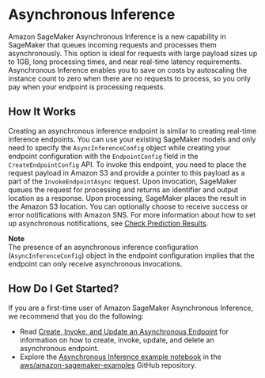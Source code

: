 # Asynchronous Inference<a name="async-inference"></a>

Amazon SageMaker Asynchronous Inference is a new capability in SageMaker that queues incoming requests and processes them asynchronously\. This option is ideal for requests with large payload sizes up to 1GB, long processing times, and near real\-time latency requirements\. Asynchronous Inference enables you to save on costs by autoscaling the instance count to zero when there are no requests to process, so you only pay when your endpoint is processing requests\.

## How It Works<a name="async-inference-how-it-works"></a>

Creating an asynchronous inference endpoint is similar to creating real\-time inference endpoints\. You can use your existing SageMaker models and only need to specify the `AsyncInferenceConfig` object while creating your endpoint configuration with the `EndpointConfig` field in the `CreateEndpointConfig` API\. To invoke this endpoint, you need to place the request payload in Amazon S3 and provide a pointer to this payload as a part of the `InvokeEndpointAsync` request\. Upon invocation, SageMaker queues the request for processing and returns an identifier and output location as a response\. Upon processing, SageMaker places the result in the Amazon S3 location\. You can optionally choose to receive success or error notifications with Amazon SNS\. For more information about how to set up asynchronous notifications, see [Check Prediction Results](async-inference-check-predictions.md)\.

**Note**  
The presence of an asynchronous inference configuration \(`AsyncInferenceConfig`\) object in the endpoint configuration implies that the endpoint can only receive asynchronous invocations\.

## How Do I Get Started?<a name="async-inference-how-to-get-started"></a>

If you are a first\-time user of Amazon SageMaker Asynchronous Inference, we recommend that you do the following:
+ Read [Create, Invoke, and Update an Asynchronous Endpoint](async-inference-create-invoke-update-delete.md) for information on how to create, invoke, update, and delete an asynchronous endpoint\.
+ Explore the [Asynchronous Inference example notebook](https://github.com/aws/amazon-sagemaker-examples/blob/master/async-inference/Async-Inference-Walkthrough.ipynb) in the [aws/amazon\-sagemaker\-examples](https://github.com/aws/amazon-sagemaker-examples) GitHub repository\.